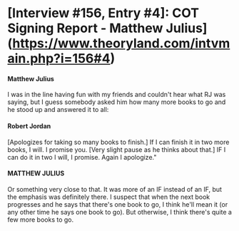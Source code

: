 # [Interview #156, Entry #4]: COT Signing Report - Matthew Julius](https://www.theoryland.com/intvmain.php?i=156#4)

#### Matthew Julius

I was in the line having fun with my friends and couldn't hear what RJ was saying, but I guess somebody asked him how many more books to go and he stood up and answered it to all:

#### Robert Jordan

[Apologizes for taking so many books to finish.] If I can finish it in two more books, I will. I promise you. [Very slight pause as he thinks about that.] IF I can do it in two I will, I promise. Again I apologize."

#### MATTHEW JULIUS

Or something very close to that. It was more of an IF instead of an IF, but the emphasis was definitely there. I suspect that when the next book progresses and he says that there's one book to go, I think he'll mean it (or any other time he says one book to go). But otherwise, I think there's quite a few more books to go.

